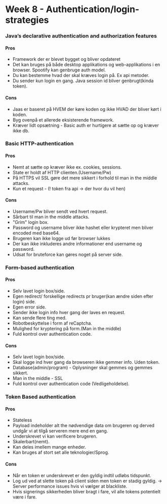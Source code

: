# Week 8 - Authentication/login- strategies


### Java’s declarative authentication and authorization features
#### Pros
* Framework der er blevet bygget og bliver opdateret
* Det kan bruges på både desktop applikations og web-applikations i en browser. Spootify kan genbruge auth model.
* Du kan bestemme hvad der skal kræves login på. Ex api metoder.
* Du sender kun login en gang. Java session id bliver genbrugt(kinda token).

#### Cons
* Jaas er baseret på HVEM der køre koden og ikke HVAD der bliver kørt i koden.
* Byg ovenpå et allerede eksisterende framework.
* Kræver lidt opsætning - Basic auth er hurtigere at sætte op og kræver ikke db.


### Basic HTTP-authentication
#### Pros
* Nemt at sætte op kræver ikke ex. cookies, sessions.
* State er holdt af HTTP clienten.(Username/Pw)
* På HTTPS vil SSL gøre det mere sikkert i forhold til man in the middle attacks.
* Kun et request - (! token fra api -> der hvor du vil hen)

#### Cons
* Username/Pw bliver sendt ved hvert request.
* Sårbart til man in the middle attacks.
* "Grim" login box.
* Password og username bliver ikke hashet eller krypteret men bliver encoded med base64.
* Brugeren kan ikke logge ud før browser lukkes
* Der kan ikke inkluderes andre informationer end username og password.
* Udsat for bruteforce kan gøres noget på server side.


### Form-based authentication
#### Pros
* Selv lavet login box/side.
* Egen redirect/ forskellige redirects pr bruger(kan ændre siden efter login) side.
* Egen error side.
* Sender ikke login info hver gang der laves en request.
* Kan sende flere ting med.
* Robotbeskyttelse i form af reCaptcha.
* Mulighed for kryptering på form.(Man in the middle)
* Fuld kontrol over authentication code.

#### Cons
* Selv lavet login box/side.
* Skal logge ind hver gang da browseren ikke gemmer info. Uden token.
* Database(admin/program) - Oplysninger skal gemmes og gemmes sikkert.
* Man in the middle - SSL
* Fuld kontrol over authentication code (Vedligeholdelse).


### Token Based authentication
#### Pros
* Stateless
* Payload indeholder alt the nødvendige data om brugeren og derved undgår vi at tilgå serveren mere end en gang.
* Underskrevet vi kan verificere brugeren.
* Skalerbart(nemt).
* Kan deles imellem mange enheder.
* Kan bruges af stort set alle teknologier/Sprog.

#### Cons
* Når en token er underskrevet er den gyldig indtil udløbs tidspunkt.
* Log ud ved at slette token på client siden men token er stadig gyldig. -> Server performance issues hvis vi vælger at blackliste.
* Hvis signerings sikkerheden bliver bragt i fare, vil alle tokens potentielt være i fare.
